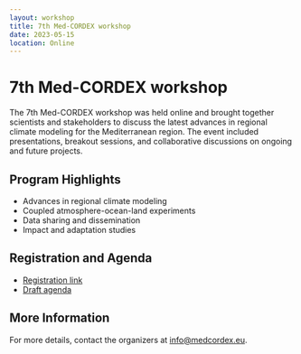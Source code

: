 ```yaml
---
layout: workshop
title: 7th Med-CORDEX workshop
date: 2023-05-15
location: Online
---
```


# 7th Med-CORDEX workshop

The 7th Med-CORDEX workshop was held online and brought together scientists and stakeholders to discuss the latest advances in regional climate modeling for the Mediterranean region. The event included presentations, breakout sessions, and collaborative discussions on ongoing and future projects.

## Program Highlights
- Advances in regional climate modeling
- Coupled atmosphere-ocean-land experiments
- Data sharing and dissemination
- Impact and adaptation studies

## Registration and Agenda
- [Registration link](#)
- [Draft agenda](#)

## More Information
For more details, contact the organizers at info@medcordex.eu.
